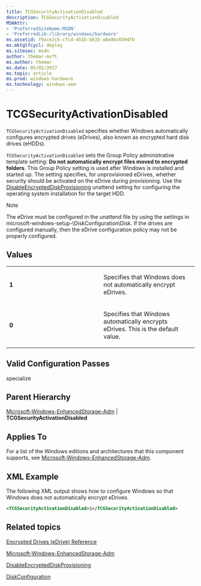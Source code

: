 ```yaml
---
title: TCGSecurityActivationDisabled
description: TCGSecurityActivationDisabled
MSHAttr:
- 'PreferredSiteName:MSDN'
- 'PreferredLib:/library/windows/hardware'
ms.assetid: f9ace2c5-cfc4-451b-b635-a8a9bc6594fb
ms.mktglfcycl: deploy
ms.sitesec: msdn
author: themar-msft
ms.author: themar
ms.date: 05/02/2017
ms.topic: article
ms.prod: windows-hardware
ms.technology: windows-oem
---
```

# TCGSecurityActivationDisabled

`TCGSecurityActivationDisabled` specifies whether Windows automatically configures encrypted drives (eDrives), also known as encrypted hard disk drives (eHDDs).

`TCGSecurityActivationDisabled` sets the Group Policy administrative template setting: **Do not automatically encrypt files moved to encrypted folders**. This Group Policy setting is used after Windows is installed and started up. The setting specifies, for unprovisioned eDrives, whether security should be activated on the eDrive during provisioning. Use the [DisableEncryptedDiskProvisioning](microsoft-windows-setup-diskconfiguration-disableencrypteddiskprovisioning.md) unattend setting for configuring the operating system installation for the target HDD.

> [!Note]
> The eDrive must be configured in the unattend file by using the settings in microsoft-windows-setup-\\DiskConfiguration\\Disk. If the drives are configured manually, then the eDrive configuration policy may not be properly configured.

## Values

<table>
<colgroup>
<col width="50%" />
<col width="50%" />
</colgroup>
<tbody>
<tr class="odd">
<td><p><strong>1</strong></p></td>
<td><p>Specifies that Windows does not automatically encrypt eDrives.</p></td>
</tr>
<tr class="even">
<td><p><strong>0</strong></p></td>
<td><p>Specifies that Windows automatically encrypts eDrives. This is the default value.</p></td>
</tr>
</tbody>
</table>

## Valid Configuration Passes

specialize

## Parent Hierarchy

[Microsoft-Windows-EnhancedStorage-Adm](microsoft-windows-enhancedstorage-adm.md) | **TCGSecurityActivationDisabled**

## Applies To

For a list of the Windows editions and architectures that this component supports, see [Microsoft-Windows-EnhancedStorage-Adm](microsoft-windows-enhancedstorage-adm.md).

## XML Example

The following XML output shows how to configure Windows so that Windows does not automatically encrypt eDrives.

```XML
<TCGSecurityActivationDisabled>1</TCGSecurityActivationDisabled>
```

## Related topics

[Encrypted Drives (eDrive) Reference](http://go.microsoft.com/fwlink/?LinkId=217371)

[Microsoft-Windows-EnhancedStorage-Adm](microsoft-windows-enhancedstorage-adm.md)

[DisableEncryptedDiskProvisioning](microsoft-windows-setup-diskconfiguration-disableencrypteddiskprovisioning.md)

[DiskConfiguration](microsoft-windows-setup-diskconfiguration.md)
